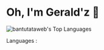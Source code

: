 # Oh, I'm Gerald'z 👋

![bantutataweb's Top Languages](https://github-readme-stats.vercel.app/api/top-langs/?username=bantutataweb&theme=vue-dark&show_icons=true&hide_border=false&layout=compact)

Languages :



<!---
bantutataweb/bantutataweb is a ✨ special ✨ repository because its `README.md` (this file) appears on your GitHub profile.
You can click the Preview link to take a look at your changes.
--->
